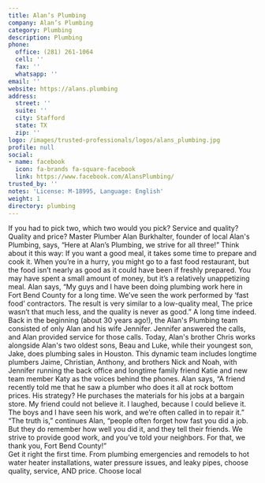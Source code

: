 ```yaml
---
title: Alan’s Plumbing
company: Alan’s Plumbing
category: Plumbing
description: Plumbing
phone:
  office: (281) 261-1064
  cell: ''
  fax: ''
  whatsapp: ''
email: ''
website: https://alans.plumbing
address:
  street: ''
  suite: ''
  city: Stafford
  state: TX
  zip: ''
logo: /images/trusted-professionals/logos/alans_plumbing.jpg
profile: null
social:
- name: facebook
  icon: fa-brands fa-square-facebook
  link: https://www.facebook.com/AlansPlumbing/
trusted_by: ''
notes: 'License: M-18995, Language: English'
weight: 1
directory: plumbing
---
```

If you had to pick two, which two would you pick? Service and quality? Quality and price? Master Plumber Alan Burkhalter, founder of local Alan's Plumbing, says, “Here at Alan’s Plumbing, we strive for all three!”
Think about it this way: If you want a good meal, it takes some time to prepare and cook it. When you’re in a hurry, you might go to a fast food restaurant, but the food isn’t nearly as good as it could have been if freshly prepared. You may have spent a small amount of money, but it’s a relatively unappetizing meal. Alan says, “My guys and I have been doing plumbing work here in Fort Bend County for a long time. We’ve seen the work performed by ‘fast food’ contractors. The result is very similar to a low-quality meal, The price wasn’t that much less, and the quality is never as good.”
A long time indeed. Back in the beginning (about 30 years ago!), the Alan's Plumbing team consisted of only Alan and his wife Jennifer. Jennifer answered the calls, and Alan provided service for those calls. Today, Alan's brother Chris works alongside Alan's two oldest sons, Beau and Luke, while their youngest son, Jake, does plumbing sales in Houston. This dynamic team includes longtime plumbers Jaime, Christian, Anthony, and brothers Nick and Noah, with Jennifer running the back office and longtime family friend Katie and new team member Katy as the voices behind the phones.
Alan says, “A friend recently told me that he saw a plumber who does it all at rock bottom prices. His strategy? He purchases the materials for his jobs at a bargain store. My friend could not believe it. I laughed, because I could believe it. The boys and I have seen his work, and we’re often called in to repair it.”
“The truth is,” continues Alan, “people often forget how fast you did a job. But they do remember how well you did it, and they tell their friends. We strive to provide good work, and you’ve told your neighbors. For that, we thank you, Fort Bend County!”  
Get it right the first time. From plumbing emergencies and remodels to hot water heater installations, water pressure issues, and leaky pipes, choose quality, service, AND price. Choose local
